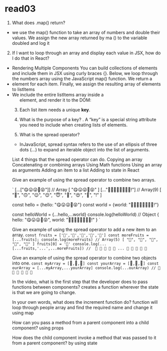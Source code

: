 # read03

1. What does .map() return?

- we use the map() function to take an array of numbers and double their values. We assign the new array returned by ma () to the variable doubled and log it

2. If I want to loop through an array and display each value in JSX, how do I do that in React?

- Rendering Multiple Components You can build collections of elements and include them in JSX using curly braces {}. Below, we loop through the numbers array using the JavaScript map() function. We return a <li> element for each item. Finally, we assign the resulting array of elements to listItems
- We include the entire listItems array inside a <ul> element, and render it to the DOM:

3. Each list item needs a unique __key__.

4. What is the purpose of a key?
. A “key” is a special string attribute you need to include when creating lists of elements.


5. What is the spread operator?

- InJavaScript, spread syntax refers to the use of an ellipsis of three dots (…) to expand an iterable object into the list of arguments.

List 4 things that the spread operator can do.
Copying an array
Concatenating or combining arrays
Using Math functions
Using an array as arguments
Adding an item to a list
Adding to state in React

Give an example of using the spread operator to combine two arrays.

` 
[...["😋😛😜🤪😝"]] // Array [ "😋😛😜🤪😝" ]
[..."🙂🙃😉😊😇🥰😍🤩!"] // Array(9) [ "🙂", "🙃", "😉", "😊", "😇", "🥰", "😍", "🤩", "!" ]

const hello = {hello: "😋😛😜🤪😝"}
const world = {world: "🙂🙃😉😊😇🥰😍🤩!"}

const helloWorld = {...hello,...world}
console.log(helloWorld) // Object { hello: "😋😛😜🤪😝", world: "🙂🙃😉😊😇🥰😍🤩!" } `

Give an example of using the spread operator to add a new item to an array.
`const fruits = ['🍏','🍊','🍌','🍉','🍍']
const moreFruits = [...fruits];
console.log(moreFruits) // Array(5) [ "🍏", "🍊", "🍌", "🍉", "🍍" ]
fruits[0] = '🍑'
console.log(...[...fruits,'...',...moreFruits]) //  🍑 🍊 🍌 🍉 🍍 ... 🍏 🍊 🍌 🍉 🍍`

Give an example of using the spread operator to combine two objects into one.
`const myArray = [`🤪`,`🐻`,`🎌`]
const yourArray = [`🙂`,`🤗`,`🤩`]
const ourArray = [...myArray,...yourArray]
console.log(...ourArray) // 🤪 🐻 🎌 🙂 🤗 🤩`

In the video, what is the first step that the developer does to pass functions between components?
creates a function wherever the state is that we are going to change.



In your own words, what does the increment function do?
function will loop through people array and find the required name and change it using map

How can you pass a method from a parent component into a child component?
using props

How does the child component invoke a method that was passed to it from a parent component?
by using state